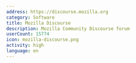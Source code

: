 ```yaml
---
address: https://discourse.mozilla.org
category: Software
title: Mozilla Discourse
description: Mozilla Community Discourse forum
userCount: 15774
icon: mozilla-discourse.png
activity: high
language: en
---
```

